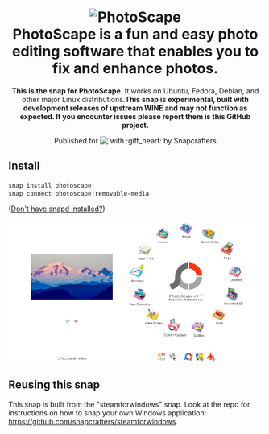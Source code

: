 <h1 align="center">
  <img src="snap/gui/photoscape.png" alt="PhotoScape" width='256px'>
  <br />
  PhotoScape is a fun and easy photo editing software that enables you to fix and enhance photos.
</h1>

<p align="center"><b>This is the snap for PhotoScape</b>. It works on
Ubuntu, Fedora, Debian, and other major Linux distributions.<b>This snap is
experimental, built with development releases of upstream WINE and may not
function as expected. If you encounter issues please report them is this
GitHub project.</b></p>

<p align="center">Published for <img src="http://anything.codes/slack-emoji-for-techies/emoji/tux.png" align="top" width="24" /> with :gift_heart: by Snapcrafters</p>

<!-- <p align="center">
<a href="https://build.snapcraft.io/user/snapcrafters/steamforwindows"><img src="https://build.snapcraft.io/badge/snapcrafters/steamforwindows.svg" alt="Snap Status"></a>
</p> -->

## Install

    snap install photoscape
    snap connect photoscape:removable-media

([Don't have snapd installed?](https://snapcraft.io/docs/core/install))

![PhotoScape](screenshot.png?raw=true "PhotoScape")

## Reusing this snap

This snap is built from the "steamforwindows" snap. Look at the repo for instructions on how to snap your own Windows application: <https://github.com/snapcrafters/steamforwindows>.
